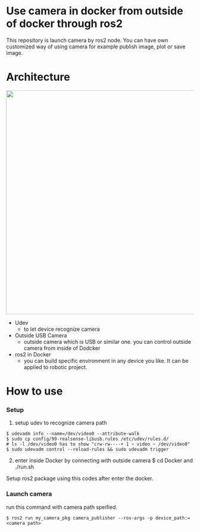 # Use camera in docker from outside of docker through ros2

This repository is launch camera by ros2 node.
You can have own customized way of using camera for example publish image, plot or save image.

# Architecture
<img src="https://github.com/user-attachments/assets/9551e80f-1954-450c-b4e4-85c93b0d9677" width="600px">

- Udev
    - to let device recognize camera  
- Outside USB Camera
    - outside camera which is USB or similar one. you can control outside camera from inside of Dodcker  
- ros2 in Docker
    - you can build specific environment in any device you like. It can be applied to robotic project.



# How to use
### Setup
1. setup udev to recognize camera path
```
$ udevadm info --name=/dev/video0 --attribute-walk
$ sudo cp config/99-realsense-libusb.rules /etc/udev/rules.d/
# ls -l /dev/video0 has to show "crw-rw----+ 1 ~ video ~ /dev/video0"
$ sudo udevadm control --reload-rules && sudo udevadm trigger
```

2. enter inside Docker by connecting with outside camera
$ cd Docker and ./run.sh

Setup ros2 package using this codes after enter the docker.


### Launch camera 
run this command with camera path speified.
```
$ ros2 run my_camera_pkg camera_publisher --ros-args -p device_path:=<camera path>
```

